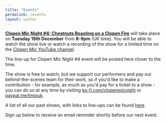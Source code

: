 ```yaml
---
title: "Events"
permalink: /events
layout: winter
---
```


[**Clopen Mic Night #4: Chestnuts Roasting on a Clopen Fire**](/events/2023-12-19) will take place on **Tuesday 19th December** from **8-9pm** (UK time).
You will be able to watch the show live or watch a recording of the show for a limited time on the [Clopen Mic YouTube channel](https://www.youtube.com/watch?v=YOARCPdWgog).

The line-up for Clopen Mic Night #4 event will be posted here closer to the time.

The show is free to watch, but we support our performers and pay our behind-the-scenes team 
for their work, so if you'd like to make a contribution - for example, as much as you'd pay 
for a ticket to a show - you can do so at any time by visiting 
[ko-fi.com/clopenmicnight](https://ko-fi.com/clopenmicnight) or
[paypal.me/tmipuk](https://paypal.me/tmipuk).

A list of all our past shows, with links to line-ups can be found [here](list.md).

Sign up below to receive an email reminder shortly before our next event.

<div class="sender-form-field" data-sender-form-id="ks7i2oxmaq7jqdqvszm" style="text-align:center"></div>


